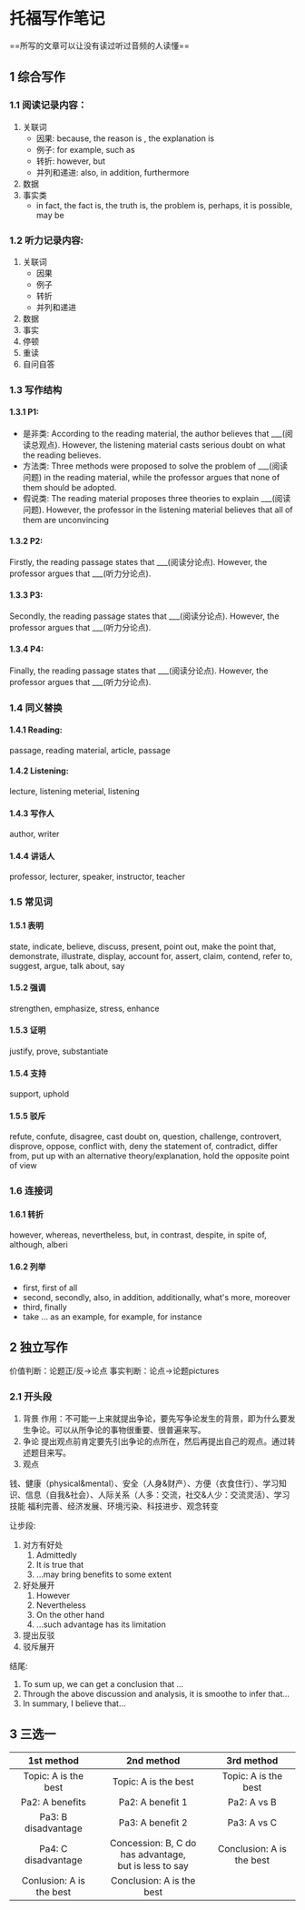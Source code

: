 # 托福写作笔记
==所写的文章可以让没有读过听过音频的人读懂==

## 1 综合写作
### 1.1 阅读记录内容：
1. 关联词
    * 因果: because, the reason is , the explanation is
    * 例子: for example, such as
    * 转折: however, but
    * 并列和递进: also, in addition, furthermore
2. 数据
3. 事实类
    * in fact, the fact is, the truth is, the problem is, perhaps, it is possible, may be

### 1.2 听力记录内容:
1. 关联词
    * 因果
    * 例子
    * 转折
    * 并列和递进
2. 数据
3. 事实
4. 停顿
5. 重读
6. 自问自答

### 1.3 写作结构
#### 1.3.1 P1:
* 是非类: According to the reading material, the author believes that \_\_\_(阅读总观点). However, the listening material casts serious doubt on what the reading believes.
* 方法类: Three methods were proposed to solve the problem of \_\_\_(阅读问题) in the reading material, while the professor argues that none of them should be adopted.
* 假说类: The reading material proposes three theories to explain \_\_\_(阅读问题). However, the professor in the listening material believes that all of them are unconvincing
#### 1.3.2 P2:
Firstly, the reading passage states that \_\_\_(阅读分论点). However, the professor argues that \_\_\_(听力分论点).
#### 1.3.3 P3:
Secondly, the reading passage states that \_\_\_(阅读分论点). However, the professor argues that \_\_\_(听力分论点).
#### 1.3.4 P4:
Finally, the reading passage states that \_\_\_(阅读分论点). However, the professor argues that \_\_\_(听力分论点).

### 1.4 同义替换
#### 1.4.1 Reading: 
passage, reading material, article, passage
#### 1.4.2 Listening:
lecture, listening meterial, listening
#### 1.4.3 写作人
author, writer
#### 1.4.4 讲话人
professor, lecturer, speaker, instructor, teacher

### 1.5 常见词
#### 1.5.1 表明
state, indicate, believe, discuss, present, point out, make the point that, demonstrate, illustrate, display, account for, assert, claim, contend, refer to, suggest, argue, talk about, say
#### 1.5.2 强调
strengthen, emphasize, stress, enhance
#### 1.5.3 证明
justify, prove, substantiate
#### 1.5.4 支持
support, uphold
#### 1.5.5 驳斥
refute, confute, disagree, cast doubt on, question, challenge, controvert, disprove, oppose, conflict with, deny the statement of, contradict, differ from, put up with an alternative theory/explanation, hold the opposite point of view

### 1.6 连接词
#### 1.6.1 转折
however, whereas, nevertheless, but, in contrast, despite, in spite of, although, alberi
#### 1.6.2 列举
- first, first of all
- second, secondly, also, in addition, additionally, what's more, moreover
- third, finally
- take ... as an example, for example, for instance




## 2 独立写作
价值判断：论题正/反->论点
事实判断：论点->论题pictures

### 2.1 开头段
1. 背景
    作用：不可能一上来就提出争论，要先写争论发生的背景，即为什么要发生争论。可以从所争论的事物很重要、很普遍来写。
2. 争论
    提出观点前肯定要先引出争论的点所在，然后再提出自己的观点。通过转述题目来写。
3. 观点








钱、健康（physical&mental）、安全（人身&财产）、方便（衣食住行）、学习知识、信息（自我&社会）、人际关系（人多：交流，社交&人少：交流灵活）、学习技能
福利完善、经济发展、环境污染、科技进步、观念转变



让步段:
1. 对方有好处
    1. Admittedly
    2. It is true that
    3. ...may bring benefits to some extent
2. 好处展开
    1. However
    2. Nevertheless
    3. On the other hand
    4. ...such advantage has its limitation
3. 提出反驳
4. 驳斥展开





结尾: 
1. To sum up, we can get a conclusion that ...
2. Through the above discussion and analysis, it is smoothe to infer that...
3. In summary, I believe that...

## 3 三选一
|1st method|2nd method|3rd method|
|:-:|:-:|:-:|
|Topic: A is the best|Topic: A is the best|Topic: A is the best|
|Pa2: A benefits|Pa2: A benefit 1|Pa2: A vs B|
|Pa3: B disadvantage|Pa3: A benefit 2|Pa3: A vs C|
|Pa4: C disadvantage|Concession: B, C do has advantage,<br>but is less to say|Conclusion: A is the best|
|Conlusion: A is the best|Conclusion: A is the best|&ensp;|